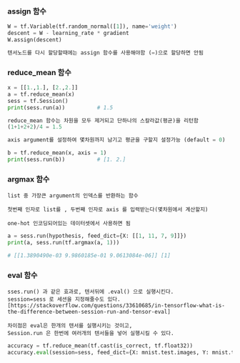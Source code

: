 ### assign 함수
```py
W = tf.Variable(tf.random_normal([1]), name='weight')
descent = W - learning_rate * gradient
W.assign(descent)

텐서노드를 다시 할당할때에는 assign 함수를 사용해야함 (=)으로 할당하면 안됨
```

### reduce_mean 함수
```py
x = [[1.,1.], [2.,2.]]
a = tf.reduce_mean(x)
sess = tf.Session()
print(sess.run(a))          # 1.5

reduce_mean 함수는 차원을 모두 제거되고 단하나의 스칼라값(평균)을 리턴함
(1+1+2+2)/4 = 1.5

axis argument를 설정하여 몇차원까지 남기고 평균을 구할지 설정가능 (default = 0)

b = tf.reduce_mean(x, axis = 1) 
print(sess.run(b))          # [1. 2.]
```

### argmax 함수

    list 중 가장큰 argument의 인덱스를 반환하는 함수

    첫번째 인자로 list를 , 두번째 인자로 axis 를 입력받는다(몇차원에서 계산할지)

    one-hot 인코딩되어있는 데이터셋에서 사용하면 됨
```py
a = sess.run(hypothesis, feed_dict={X: [[1, 11, 7, 9]]})
print(a, sess.run(tf.argmax(a, 1)))

# [[1.3890490e-03 9.9860185e-01 9.0613084e-06]] [1]
```

### eval 함수

    sses.run() 과 같은 효과로, 텐서뒤에 .eval() 으로 실행시킨다.
    session=sess 로 세션을 지정해줄수도 있다.
    [https://stackoverflow.com/questions/33610685/in-tensorflow-what-is-the-difference-between-session-run-and-tensor-eval]

    차이점은 eval은 한개의 텐서를 실행시키는 것이고,
    Session.run 은 한번에 여러개의 텐서들을 넣어 실행시킬 수 있다.

```py
accuracy = tf.reduce_mean(tf.cast(is_correct, tf.float32))
accuracy.eval(session=sess, feed_dict={X: mnist.test.images, Y: mnist.test.labels})
```